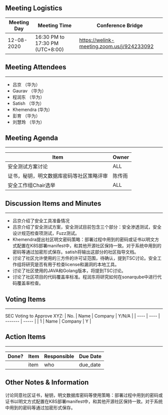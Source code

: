 ## Meeting Logistics

| Meeting Day | Meeting Time                    | Conference Bridge                          |
| ----------- | ------------------------------- | ------------------------------------------ |
| 12-08-2020  | 16:30 PM to 17:30 PM (UTC+8:00) | https://welink-meeting.zoom.us/j/924233092 |

## Meeting Attendees
** **
- 吕京 （华为）
- Gaurav （华为）
- 程润东 （华为）
- Satish （华为）
- Khemendra (华为）
- 彭育 （华为）
- 刘慧玲 （华为）



## Meeting Agenda
** **
| Item | Owner |
| ---- | ---- |
| 安全测试方案讨论 | ALL |
| 证书，秘钥，明文数据库密码等社区策略评审 | 陈传雨 |
| 安全工作组Chair选举 | ALL |



## Discussion Items and Minutes
** **
- 吕京介绍了安全工具准备情况
- 吕京介绍了安全测试方案，安全测试目前包含三个部分：安全渗透测试，安全设计规范检查项测试，Fuzz测试。
- Khemendra提出社区明文密码策略：部署过程中用到的密码或证书以明文方式配置在K8S部署manifest中，和其他开源社区保持一致。对于系统中用到的密码等通过加密形式保存。satish将输出这部分的社区指导文档。
- 讨论了社区允许使用的三方件的许可证范围，待确认，提到TSC讨论。安全工作组将研究是否有用于检查license和漏洞的本地工具。
- 讨论了社区使用的JAVA和Golang版本，将提到TSC讨论。
- 讨论了社区项目的代码覆盖率标准。程润东将研究如何在sonarqube中进行代码覆盖率检查。

## Voting Items
** **
SEC Voting to Approve XYZ:
| No.  | Name | Company | Y/N/A |
| ---- | ---- | ------- | ----- |
| 1    | Name | Company | Y     |

## Action Items
** **
| Done? | Item | Responsible | Due Date |
| ----- | ---- | ----------- | -------- |
|       | item | who         | due_date |

## Other Notes & Information
讨论同意社区证书，秘钥，明文数据库密码等使用策略：部署过程中用到的密码或证书以明文方式配置在K8S部署manifest中，和其他开源社区保持一致。对于系统中用到的密码等通过加密形式保存。